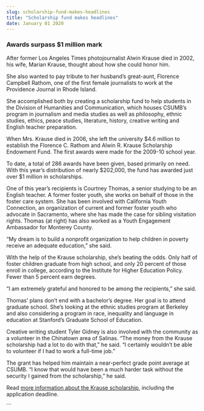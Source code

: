 ```yaml
---
slug: scholarship-fund-makes-headlines
title: "Scholarship fund makes headlines"
date: January 01 2020
---
```


 
<h3>Awards surpass $1 million mark</h3>
<p>
  After former Los Angeles Times photojournalist Alwin Krause died in 2002, his
  wife, Marian Krause, thought about how she could honor him.
</p>
<p>
  She also wanted to pay tribute to her husband’s great&#45;aunt, Florence
  Campbell Rathom, one of the first female journalists to work at the Providence
  Journal in Rhode Island.
</p>
<p>
  She accomplished both by creating a scholarship fund to help students in the
  Division of Humanities and Communication, which houses CSUMB’s program in
  journalism and media studies as well as philosophy, ethnic studies, ethics,
  peace studies, literature, history, creative writing and English teacher
  preparation.
</p>
<p>
  When Mrs. Krause died in 2006, she left the university $4.6 million to
  establish the Florence C. Rathom and Alwin R. Krause Scholarship Endowment
  Fund. The first awards were made for the 2009&#45;10 school year.
</p>
<p>
  To date, a total of 286 awards have been given, based primarily on need. With
  this year’s distribution of nearly $202,000, the fund has awarded just over $1
  million in scholarships.
</p>
<p>
  One of this year’s recipients is Courtney Thomas, a senior studying to be an
  English teacher. A former foster youth, she works on behalf of those in the
  foster care system. She has been involved with California Youth Connection, an
  organization of current and former foster youth who advocate in Sacramento,
  where she has made the case for sibling visitation rights. Thomas &#40;at
  right&#41; has also worked as a Youth Engagement Ambassador for Monterey
  County.
</p>
<p>
  “My dream is to build a nonprofit organization to help children in poverty
  receive an adequate education,” she said.
</p>
<p>
  With the help of the Krause scholarship, she’s beating the odds. Only half of
  foster children graduate from high school, and only 20 percent of those enroll
  in college, according to the Institute for Higher Education Policy. Fewer than
  5 percent earn degrees.
</p>
<p>
  “I am extremely grateful and honored to be among the recipients,” she said.
</p>
<p>
  Thomas’ plans don’t end with a bachelor’s degree. Her goal is to attend
  graduate school. She’s looking at the ethnic studies program at Berkeley and
  also considering a program in race, inequality and language in education at
  Stanford’s Graduate School of Education.
</p>
<p>
  Creative writing student Tyler Gidney is also involved with the community as a
  volunteer in the Chinatown area of Salinas. “The money from the Krause
  scholarship had a lot to do with that,” he said. “I certainly wouldn’t be able
  to volunteer if I had to work a full&#45;time job.”
</p>
<p>
  The grant has helped him maintain a near&#45;perfect grade point average at
  CSUMB. “I know that would have been a much harder task without the security I
  gained from the scholarship,” he said.
</p>
<p>
  Read
  <a href="https://hcom.csumb.edu/students"
    >more information about the Krause scholarship</a
  >, including the application deadline.
</p>
```
